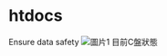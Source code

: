 # htdocs
 Ensure data safety
![圖片1](https://github.com/Daniel20806/htdocs/assets/52969081/dc73ca9b-1393-4bb3-ba61-7d27b5309043)
目前C盤狀態
